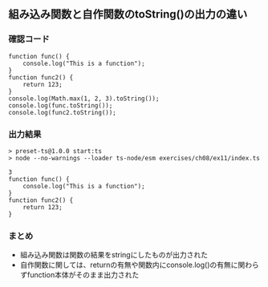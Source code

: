 ## 組み込み関数と自作関数のtoString()の出力の違い

### 確認コード

```
function func() {
    console.log("This is a function");
}
function func2() {
    return 123;
}
console.log(Math.max(1, 2, 3).toString());
console.log(func.toString());
console.log(func2.toString());
```

### 出力結果

```
> preset-ts@1.0.0 start:ts
> node --no-warnings --loader ts-node/esm exercises/ch08/ex11/index.ts

3
function func() {
    console.log("This is a function");
}
function func2() {
    return 123;
}
```

### まとめ

- 組み込み関数は関数の結果をstringにしたものが出力された
- 自作関数に関しては、returnの有無や関数内にconsole.log()の有無に関わらずfunction本体がそのまま出力された
